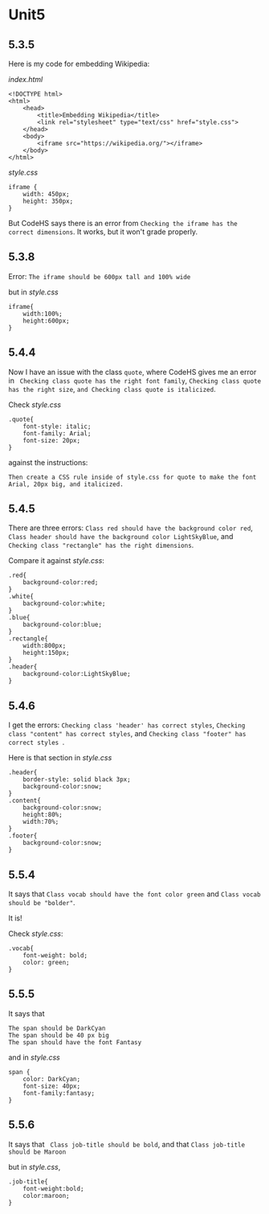 # Unit5

5.3.5
-
Here is my code for embedding Wikipedia:

_index.html_
```
<!DOCTYPE html>
<html>
    <head>
        <title>Embedding Wikipedia</title>
        <link rel="stylesheet" type="text/css" href="style.css">
    </head>
    <body>
        <iframe src="https://wikipedia.org/"></iframe>
    </body>
</html>
```

_style.css_
```
iframe {
    width: 450px;
    height: 350px;
}
```

But CodeHS says there is an error from `Checking the iframe has the correct dimensions`. It works, but it won't grade properly.


5.3.8
-
Error: `The iframe should be 600px tall and 100% wide`

but in _style.css_
```
iframe{
    width:100%;
    height:600px;
}
```

5.4.4
-
Now I have an issue with the class `quote`, where CodeHS gives me an error in ` Checking class quote has the right font family`, `Checking class quote has the right size`, `and Checking class quote is italicized`. 

Check _style.css_
```
.quote{
    font-style: italic;
    font-family: Arial;
    font-size: 20px;
}
```
against the instructions:

`Then create a CSS rule inside of style.css for quote to make the font Arial, 20px big, and italicized.`

5.4.5
-
There are three errors: `Class red should have the background color red`, `Class header should have the background color LightSkyBlue`, and `Checking class "rectangle" has the right dimensions`.

Compare it against _style.css_:

```
.red{
    background-color:red;
}
.white{
    background-color:white;
}
.blue{
    background-color:blue;
}
.rectangle{
    width:800px;
    height:150px;
}
.header{
    background-color:LightSkyBlue;
}
```

5.4.6
-
I get the errors:  `Checking class 'header' has correct styles`, `Checking class "content" has correct styles`, and `Checking class "footer" has correct styles `.

Here is that section in _style.css_
```
.header{
    border-style: solid black 3px;
    background-color:snow;
}
.content{
    background-color:snow;
    height:80%;
    width:70%;
}
.footer{
    background-color:snow;
}
```

5.5.4
-
It says that `Class vocab should have the font color green` and `Class vocab should be "bolder"`.

It is! 

Check _style.css_:

```
.vocab{
    font-weight: bold;
    color: green;
}
```

5.5.5
-
It says that
```
The span should be DarkCyan
The span should be 40 px big
The span should have the font Fantasy 
```

and in _style.css_
```
span {
    color: DarkCyan;
    font-size: 40px;
    font-family:fantasy;
}
```

5.5.6
-
It says that
` Class job-title should be bold`, and that `
Class job-title should be Maroon `

but in _style.css_,
```
.job-title{
    font-weight:bold;
    color:maroon;
}
```
